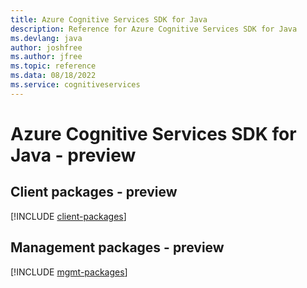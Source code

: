 ```yaml
---
title: Azure Cognitive Services SDK for Java
description: Reference for Azure Cognitive Services SDK for Java
ms.devlang: java
author: joshfree
ms.author: jfree
ms.topic: reference
ms.data: 08/18/2022
ms.service: cognitiveservices
---
```

# Azure Cognitive Services SDK for Java - preview

## Client packages - preview
[!INCLUDE [client-packages](cognitive-services-client-index.md)]
## Management packages - preview
[!INCLUDE [mgmt-packages](cognitive-services-mgmt-index.md)]